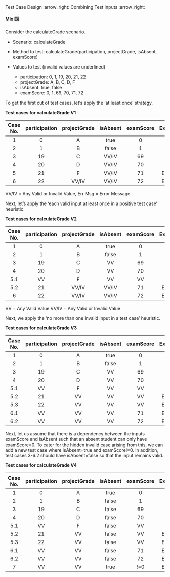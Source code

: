 <link rel="stylesheet" href="{{baseUrl}}/css/textbook.css">

<div class="website-content">

<div id="path">Test Case Design :arrow_right: Combining Test Inputs :arrow_right:</div>

<div id="title">

#### Mix :three:

</div>

<div id="body">

Consider the calculateGrade scenario.

<tip-box>

* Scenario: calculateGrade
* Method to test: calculateGrade(participation, projectGrade, isAbsent, examScore)
* Values to test (invalid values are underlined)

  * participation: 0, 1, 19, 20, 21, 22
  * projectGrade: A, B, C, D, F
  * isAbsent: true, false
  * examScore: 0, 1, 69, 70, 71, 72

</tip-box>

To get the first cut of test cases, let’s apply the ‘at least once’ strategy.

<tip-box>

**Test cases for calculateGrade V1**

| Case No. | participation  | projectGrade | isAbsent    | examScore | Expected    |
| :------: | :------------: | :----------: | :---------: | :-------: | :---------: |
| 1        | 0              | A            | true        | 0         | ...         |
| 2        | 1              | B            | false       | 1         | ...         |
| 3        | 19             | C            | VV/IV       | 69        | ...         |
| 4        | 20             | D            | VV/IV       | 70        | ...         |
| 5        | 21             | F            | VV/IV       | 71        | Err Msg     |
| 6        | 22             | VV/IV        | VV/IV       | 72        | Err Msg     |

VV/IV = Any Valid or Invalid Value, Err Msg = Error Message

</tip-box>

Next, let’s apply the ‘each valid input at least once in a positive test case’ heuristic.

<tip-box>

**Test cases for calculateGrade V2**

| Case No. | participation  | projectGrade | isAbsent    | examScore | Expected    |
| :------: | :------------: | :----------: | :---------: | :-------: | :---------: |
| 1        | 0              | A            | true        | 0         | ...         |
| 2        | 1              | B            | false       | 1         | ...         |
| 3        | 19             | C            | VV          | 69        | ...         |
| 4        | 20             | D            | VV          | 70        | ...         |
| 5.1      | VV             | F            | VV          | VV        | ...         |
| 5.2      | 21             | VV/IV        | VV/IV       | 71        | Err Msg     |
| 6        | 22             | VV/IV        | VV/IV       | 72        | Err Msg     |

VV = Any Valid Value VV/IV = Any Valid or Invalid Value

</tip-box>

Next, we apply the ‘no more than one invalid input in a test case’ heuristic.

<tip-box>

**Test cases for calculateGrade V3**

| Case No. | participation  | projectGrade | isAbsent    | examScore | Expected    |
| :------: | :------------: | :----------: | :---------: | :-------: | :---------: |
| 1        | 0              | A            | true        | 0         | ...         |
| 2        | 1              | B            | false       | 1         | ...         |
| 3        | 19             | C            | VV          | 69        | ...         |
| 4        | 20             | D            | VV          | 70        | ...         |
| 5.1      | VV             | F            | VV          | VV        | ...         |
| 5.2      | 21             | VV           | VV          | VV        | Err Msg     |
| 5.3      | 22             | VV           | VV          | VV        | Err Msg     |
| 6.1      | VV             | VV           | VV          | 71        | Err Msg     |
| 6.2      | VV             | VV           | VV          | 72        | Err Msg     |

</tip-box>

Next, let us assume that there is a dependency between the inputs examScore and isAbsent such that an absent student can only have examScore=0. To cater for the hidden invalid case arising from this, we can add a new test case where isAbsent=true and examScore!=0. In addition, test cases 3-6.2 should have isAbsent=false so that the input remains valid.

<tip-box>

**Test cases for calculateGrade V4**

| Case No. | participation  | projectGrade | isAbsent    | examScore | Expected    |
| :------: | :------------: | :----------: | :---------: | :-------: | :---------: |
| 1        | 0              | A            | true        | 0         | ...         |
| 2        | 1              | B            | false       | 1         | ...         |
| 3        | 19             | C            | false       | 69        | ...         |
| 4        | 20             | D            | false       | 70        | ...         |
| 5.1      | VV             | F            | false       | VV        | ...         |
| 5.2      | 21             | VV           | false       | VV        | Err Msg     |
| 5.3      | 22             | VV           | false       | VV        | Err Msg     |
| 6.1      | VV             | VV           | false       | 71        | Err Msg     |
| 6.2      | VV             | VV           | false       | 72        | Err Msg     |
| 7        | VV             | VV           | true        | !=0       | Err Msg     |

</tip-box>

</div>

<div id="extras">

<include src="exercises.md" />

<div>

</div>
